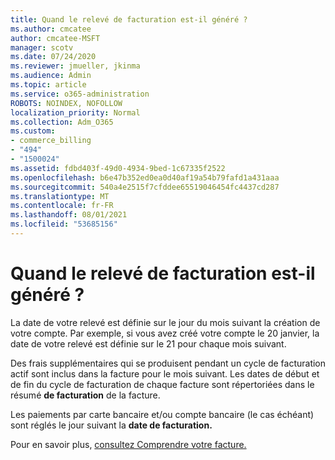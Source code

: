 ```yaml
---
title: Quand le relevé de facturation est-il généré ?
ms.author: cmcatee
author: cmcatee-MSFT
manager: scotv
ms.date: 07/24/2020
ms.reviewer: jmueller, jkinma
ms.audience: Admin
ms.topic: article
ms.service: o365-administration
ROBOTS: NOINDEX, NOFOLLOW
localization_priority: Normal
ms.collection: Adm_O365
ms.custom:
- commerce_billing
- "494"
- "1500024"
ms.assetid: fdbd403f-49d0-4934-9bed-1c67335f2522
ms.openlocfilehash: b6e47b352ed0ea0d40af19a54b79fafd1a431aaa
ms.sourcegitcommit: 540a4e2515f7cfddee65519046454fc4437cd287
ms.translationtype: MT
ms.contentlocale: fr-FR
ms.lasthandoff: 08/01/2021
ms.locfileid: "53685156"
---
```

# <a name="when-is-the-billing-statement-generated"></a>Quand le relevé de facturation est-il généré ?

La date de votre relevé est définie sur le jour du mois suivant la création de votre compte. Par exemple, si vous avez créé votre compte le 20 janvier, la date de votre relevé est définie sur le 21 pour chaque mois suivant.

Des frais supplémentaires qui se produisent pendant un cycle de facturation actif sont inclus dans la facture pour le mois suivant. Les dates de début et de fin du cycle de facturation de chaque facture sont répertoriées dans le résumé **de facturation** de la facture.

Les paiements par carte bancaire et/ou compte bancaire (le cas échéant) sont réglés le jour suivant la **date de facturation.**
  
Pour en savoir plus, [consultez Comprendre votre facture.](/microsoft-365/commerce/billing-and-payments/understand-your-invoice2)